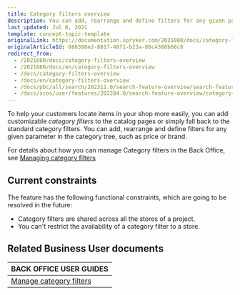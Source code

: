 ```yaml
---
title: Category filters overview
description: You can add, rearrange and define filters for any given parameter in the category tree, such as price or brand.
last_updated: Jul 8, 2021
template: concept-topic-template
originalLink: https://documentation.spryker.com/2021080/docs/category-filters-overview
originalArticleId: 086380e2-881f-48f1-b23a-88c4380b66c8
redirect_from:
  - /2021080/docs/category-filters-overview
  - /2021080/docs/en/category-filters-overview
  - /docs/category-filters-overview
  - /docs/en/category-filters-overview
  - /docs/pbc/all/search/202311.0/search-feature-overview/search-feature-overview/category-filters-overview.html
  - /docs/scos/user/features/202204.0/search-feature-overview/category-filters-overview.html
---
```


To help your customers locate items in your shop more easily, you can add customizable *category filters* to the catalog pages or simply fall back to the standard category filters. You can add, rearrange and define filters for any given parameter in the category tree, such as price or brand.

For details about how you can manage Category filters in the Back Office, see [Managing category filters](/docs/pbc/all/search/latest/base-shop/manage-in-the-back-office/category-filters/assign-and-deassign-filters-from-categories.html)

## Current constraints

The feature has the following functional constraints, which are going to be resolved in the future:
- Category filters are shared across all the stores of a project.
- You can't restrict the availability of a category filter to a store.

## Related Business User documents

|BACK OFFICE USER GUIDES|
|---|
| [Manage category filters](/docs/pbc/all/search/latest/base-shop/manage-in-the-back-office/category-filters/assign-and-deassign-filters-from-categories.html)  |
